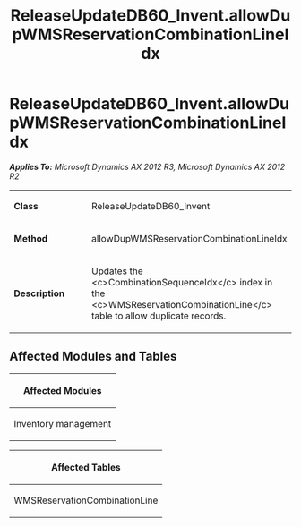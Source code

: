 ﻿---
title: ReleaseUpdateDB60_Invent.allowDupWMSReservationCombinationLineIdx
TOCTitle: ReleaseUpdateDB60_Invent.allowDupWMSReservationCombinationLineIdx
ms:assetid: bbe5ca46-2027-635a-fe3e-270334aca540
ms:mtpsurl: https://msdn.microsoft.com/en-us/library/JJ686633(v=AX.60)
ms:contentKeyID: 49710841
ms.date: 05/18/2015
mtps_version: v=AX.60
---

# ReleaseUpdateDB60\_Invent.allowDupWMSReservationCombinationLineIdx 


_**Applies To:** Microsoft Dynamics AX 2012 R3, Microsoft Dynamics AX 2012 R2_

<table>
<colgroup>
<col style="width: 50%" />
<col style="width: 50%" />
</colgroup>
<tbody>
<tr class="odd">
<td><p><strong>Class</strong></p></td>
<td><p>ReleaseUpdateDB60_Invent</p></td>
</tr>
<tr class="even">
<td><p><strong>Method</strong></p></td>
<td><p>allowDupWMSReservationCombinationLineIdx</p></td>
</tr>
<tr class="odd">
<td><p><strong>Description</strong></p></td>
<td><p>Updates the &lt;c&gt;CombinationSequenceIdx&lt;/c&gt; index in the &lt;c&gt;WMSReservationCombinationLine&lt;/c&gt; table to allow duplicate records.</p></td>
</tr>
</tbody>
</table>


## Affected Modules and Tables

<table>
<colgroup>
<col style="width: 100%" />
</colgroup>
<thead>
<tr class="header">
<th><p>Affected Modules</p></th>
</tr>
</thead>
<tbody>
<tr class="odd">
<td><p>Inventory management</p></td>
</tr>
</tbody>
</table>


<table>
<colgroup>
<col style="width: 100%" />
</colgroup>
<thead>
<tr class="header">
<th><p>Affected Tables</p></th>
</tr>
</thead>
<tbody>
<tr class="odd">
<td><p>WMSReservationCombinationLine</p></td>
</tr>
</tbody>
</table>

  


